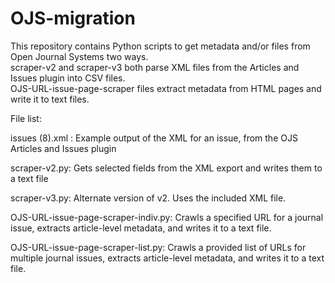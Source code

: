 # OJS-migration
This repository contains Python scripts to get metadata and/or files from Open Journal Systems two ways.  
scraper-v2 and scraper-v3 both parse XML files from the Articles and Issues plugin into CSV files.  
OJS-URL-issue-page-scraper files extract metadata from HTML pages and write it to text files.


File list:


issues (8).xml :  Example output of the XML for an issue, from the OJS Articles and Issues plugin

scraper-v2.py:  Gets selected fields from the XML export and writes them to a text file

scraper-v3.py:  Alternate version of v2.  Uses the included XML file.


OJS-URL-issue-page-scraper-indiv.py:  Crawls a specified URL for a journal issue, extracts article-level metadata, and writes it to a text file.

OJS-URL-issue-page-scraper-list.py:  Crawls a provided list of URLs for multiple journal issues, extracts article-level metadata, and writes it to a text file.


